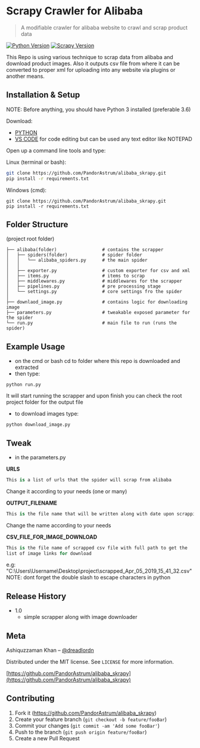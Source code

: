 # Scrapy Crawler for Alibaba
> A modifiable crawler for alibaba website to crawl and scrap product data

[![Python Version][python-image]][python-url]
[![Scrapy Version][scrapy-image]][scrapy-url]

This Repo is using various technique to scrap data from alibaba and
download product images. Also it outputs csv file from where it can be
converted to proper xml for uploading into any website via plugins or
another means.


## Installation & Setup
NOTE: Before anything, you should have Python 3 installed (preferable 3.6)

Download:
- [PYTHON](https://www.python.org/)
- [VS CODE](https://code.visualstudio.com/) for code editing but can be used any text editor like NOTEPAD


 Open up a command line tools and type:


Linux (terminal or bash):

```bash
git clone https://github.com/PandorAstrum/alibaba_skrapy.git
pip install -r requirements.txt
```
Windows (cmd):

```CMD
git clone https://github.com/PandorAstrum/alibaba_skrapy.git
pip install -r requirements.txt
```

## Folder Structure

(project root folder)

    ├── alibaba(folder)                 # contains the scrapper
    │   ├── spiders(folder)             # spider folder
    │   │   └── alibaba_spiders.py      # the main spider
    │   │
    │   ├── exporter.py                 # custom exporter for csv and xml
    │   ├── items.py                    # items to scrap
    │   ├── middlewares.py              # middlewares for the scrapper
    │   ├── pipelines.py                # pre processing stage
    │   └── settings.py                 # core settings fro the spider
    │
    ├── downlaod_image.py               # contains logic for downloading image
    ├── parameters.py                   # tweakable exposed parameter for the spider
    └── run.py                          # main file to run (runs the spider)

## Example Usage
- on the cmd or bash cd to folder where this repo is downloaded and extracted
- then type:
```
python run.py
```
It will start running the scrapper and upon finish you can check the root project folder for the output file

- to download images type:
```
python download_image.py
```
## Tweak
* in the parameters.py

**URLS**
```cs
This is a list of urls that the spider will scrap from alibaba
```
Change it according to your needs (one or many)
<br>

**OUTPUT_FILENAME**
```cs
This is the file name that will be written along with date upon scrapping finish
```
Change the name according to your needs
<br>

**CSV_FILE_FOR_IMAGE_DOWNLOAD**
```cs
This is the file name of scrapped csv file with full path to get the
list of image links for download
```
e.g: "C:\\Users\\Username\\Desktop\\project\\scrapped_Apr_05_2019_15_41_32.csv"
NOTE: dont forget the double slash to escape characters in python
<br>

## Release History

* 1.0
    * simple scrapper along with image downloader

## Meta

Ashiquzzaman Khan – [@dreadlordn](https://twitter.com/dreadlordn)

Distributed under the MIT license. See ``LICENSE`` for more information.

[https://github.com/PandorAstrum/alibaba_skrapy](https://github.com/PandorAstrum/alibaba_skrapy)

## Contributing

1. Fork it (<https://github.com/PandorAstrum/alibaba_skrapy>)
2. Create your feature branch (`git checkout -b feature/fooBar`)
3. Commit your changes (`git commit -am 'Add some fooBar'`)
4. Push to the branch (`git push origin feature/fooBar`)
5. Create a new Pull Request

<!-- Markdown link & img dfn's -->
[python-image]: https://img.shields.io/badge/Python-3.6-yellowgreen.svg?style=flat-square
[python-url]: https://www.python.org/

[scrapy-image]: https://img.shields.io/badge/scrapy-1.6-orange.svg?style=flat-square
[scrapy-url]: https://scrapy.org/

[travis-image]: https://travis-ci.org/PandorAstrum/_vault.svg?branch=master
[travis-url]: https://travis-ci.org/PandorAstrum/_vault

[appveyor-image]: https://ci.appveyor.com/api/projects/status/8dxrtild5jew79pq?svg=true
[appveyor-url]: https://ci.appveyor.com/project/PandorAstrum/vault

[ReadTheDoc]: https://github.com/yourname/yourproject/wiki

<!-- Header Pictures and Other media-->
[header-pic]: header.png
